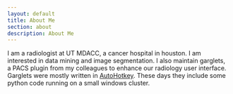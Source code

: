 ```yaml
---
layout: default
title: About Me
section: about
description: About Me
---
```


I am a radiologist at UT MDACC, a cancer hospital in houston.  I am interested in data mining and image segmentation.  I also maintain garglets, a PACS plugin from my colleagues to enhance our radiology user interface.  Garglets were mostly written in [AutoHotkey](http://autohotkey.com).  These days they include some python code running on a small windows cluster.  
                                                                                







